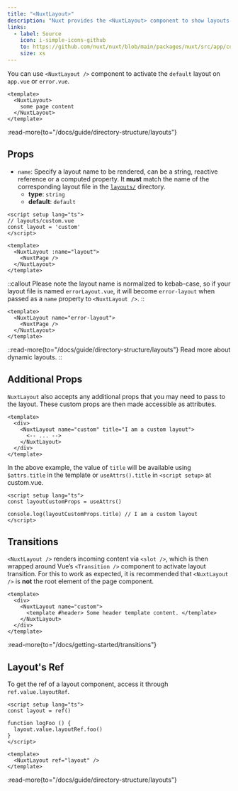 ```yaml
---
title: "<NuxtLayout>"
description: "Nuxt provides the <NuxtLayout> component to show layouts on pages and error pages."
links:
  - label: Source
    icon: i-simple-icons-github
    to: https://github.com/nuxt/nuxt/blob/main/packages/nuxt/src/app/components/nuxt-layout.ts
    size: xs
---
```


You can use `<NuxtLayout />` component to activate the `default` layout on `app.vue` or `error.vue`.

```vue [app.vue]
<template>
  <NuxtLayout>
    some page content
  </NuxtLayout>
</template>
```

:read-more{to="/docs/guide/directory-structure/layouts"}

## Props

- `name`: Specify a layout name to be rendered, can be a string, reactive reference or a computed property. It **must** match the name of the corresponding layout file in the [`layouts/`](/docs/guide/directory-structure/layouts) directory.
  - **type**: `string`
  - **default**: `default`

```vue [pages/index.vue]
<script setup lang="ts">
// layouts/custom.vue
const layout = 'custom'
</script>

<template>
  <NuxtLayout :name="layout">
    <NuxtPage />
  </NuxtLayout>
</template>
```

::callout
Please note the layout name is normalized to kebab-case, so if your layout file is named `errorLayout.vue`, it will become `error-layout` when passed as a `name` property to `<NuxtLayout />`.
::

```vue [error.vue]
<template>
  <NuxtLayout name="error-layout">
    <NuxtPage />
  </NuxtLayout>
</template>
```

::read-more{to="/docs/guide/directory-structure/layouts"}
Read more about dynamic layouts.
::

## Additional Props

`NuxtLayout` also accepts any additional props that you may need to pass to the layout. These custom props are then made accessible as attributes.

```vue [pages/some-page.vue]
<template>
  <div>
    <NuxtLayout name="custom" title="I am a custom layout">
      <-- ... -->
    </NuxtLayout>
  </div>
</template>
```

In the above example, the value of `title` will be available using `$attrs.title` in the template or `useAttrs().title` in `<script setup>` at custom.vue.

```vue [layouts/custom.vue]
<script setup lang="ts">
const layoutCustomProps = useAttrs()

console.log(layoutCustomProps.title) // I am a custom layout
</script>
```

## Transitions

`<NuxtLayout />` renders incoming content via `<slot />`, which is then wrapped around Vue’s `<Transition />` component to activate layout transition. For this to work as expected, it is recommended that `<NuxtLayout />` is **not** the root element of the page component.

```vue [pages/index.vue]
<template>
  <div>
    <NuxtLayout name="custom">
      <template #header> Some header template content. </template>
    </NuxtLayout>
  </div>
</template>
```

:read-more{to="/docs/getting-started/transitions"}

## Layout's Ref

To get the ref of a layout component, access it through `ref.value.layoutRef`.

````vue [app.vue]
<script setup lang="ts">
const layout = ref()

function logFoo () {
  layout.value.layoutRef.foo()
}
</script>

<template>
  <NuxtLayout ref="layout" />
</template>
````

:read-more{to="/docs/guide/directory-structure/layouts"}

